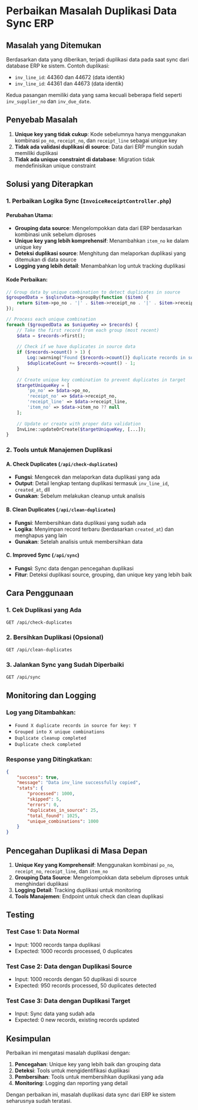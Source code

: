 # Perbaikan Masalah Duplikasi Data Sync ERP

## Masalah yang Ditemukan

Berdasarkan data yang diberikan, terjadi duplikasi data pada saat sync dari database ERP ke sistem. Contoh duplikasi:

- `inv_line_id`: 44360 dan 44672 (data identik)
- `inv_line_id`: 44361 dan 44673 (data identik)

Kedua pasangan memiliki data yang sama kecuali beberapa field seperti `inv_supplier_no` dan `inv_due_date`.

## Penyebab Masalah

1. **Unique key yang tidak cukup**: Kode sebelumnya hanya menggunakan kombinasi `po_no`, `receipt_no`, dan `receipt_line` sebagai unique key
2. **Tidak ada validasi duplikasi di source**: Data dari ERP mungkin sudah memiliki duplikasi
3. **Tidak ada unique constraint di database**: Migration tidak mendefinisikan unique constraint

## Solusi yang Diterapkan

### 1. Perbaikan Logika Sync (`InvoiceReceiptController.php`)

#### Perubahan Utama:
- **Grouping data source**: Mengelompokkan data dari ERP berdasarkan kombinasi unik sebelum diproses
- **Unique key yang lebih komprehensif**: Menambahkan `item_no` ke dalam unique key
- **Deteksi duplikasi source**: Menghitung dan melaporkan duplikasi yang ditemukan di data source
- **Logging yang lebih detail**: Menambahkan log untuk tracking duplikasi

#### Kode Perbaikan:
```php
// Group data by unique combination to detect duplicates in source
$groupedData = $sqlsrvData->groupBy(function ($item) {
    return $item->po_no . '|' . $item->receipt_no . '|' . $item->receipt_line . '|' . $item->item_no;
});

// Process each unique combination
foreach ($groupedData as $uniqueKey => $records) {
    // Take the first record from each group (most recent)
    $data = $records->first();
    
    // Check if we have duplicates in source data
    if ($records->count() > 1) {
        Log::warning("Found {$records->count()} duplicate records in source for key: {$uniqueKey}");
        $duplicateCount += $records->count() - 1;
    }
    
    // Create unique key combination to prevent duplicates in target
    $targetUniqueKey = [
        'po_no' => $data->po_no,
        'receipt_no' => $data->receipt_no,
        'receipt_line' => $data->receipt_line,
        'item_no' => $data->item_no ?? null
    ];
    
    // Update or create with proper data validation
    InvLine::updateOrCreate($targetUniqueKey, [...]);
}
```

### 2. Tools untuk Manajemen Duplikasi

#### A. Check Duplicates (`/api/check-duplicates`)
- **Fungsi**: Mengecek dan melaporkan data duplikasi yang ada
- **Output**: Detail lengkap tentang duplikasi termasuk `inv_line_id`, `created_at`, dll
- **Gunakan**: Sebelum melakukan cleanup untuk analisis

#### B. Clean Duplicates (`/api/clean-duplicates`)
- **Fungsi**: Membersihkan data duplikasi yang sudah ada
- **Logika**: Menyimpan record terbaru (berdasarkan `created_at`) dan menghapus yang lain
- **Gunakan**: Setelah analisis untuk membersihkan data

#### C. Improved Sync (`/api/sync`)
- **Fungsi**: Sync data dengan pencegahan duplikasi
- **Fitur**: Deteksi duplikasi source, grouping, dan unique key yang lebih baik

## Cara Penggunaan

### 1. Cek Duplikasi yang Ada
```bash
GET /api/check-duplicates
```

### 2. Bersihkan Duplikasi (Opsional)
```bash
GET /api/clean-duplicates
```

### 3. Jalankan Sync yang Sudah Diperbaiki
```bash
GET /api/sync
```

## Monitoring dan Logging

### Log yang Ditambahkan:
- `Found X duplicate records in source for key: Y`
- `Grouped into X unique combinations`
- `Duplicate cleanup completed`
- `Duplicate check completed`

### Response yang Ditingkatkan:
```json
{
    "success": true,
    "message": "Data inv_line successfully copied",
    "stats": {
        "processed": 1000,
        "skipped": 5,
        "errors": 0,
        "duplicates_in_source": 25,
        "total_found": 1025,
        "unique_combinations": 1000
    }
}
```

## Pencegahan Duplikasi di Masa Depan

1. **Unique Key yang Komprehensif**: Menggunakan kombinasi `po_no`, `receipt_no`, `receipt_line`, dan `item_no`
2. **Grouping Data Source**: Mengelompokkan data sebelum diproses untuk menghindari duplikasi
3. **Logging Detail**: Tracking duplikasi untuk monitoring
4. **Tools Manajemen**: Endpoint untuk check dan clean duplikasi

## Testing

### Test Case 1: Data Normal
- Input: 1000 records tanpa duplikasi
- Expected: 1000 records processed, 0 duplicates

### Test Case 2: Data dengan Duplikasi Source
- Input: 1000 records dengan 50 duplikasi di source
- Expected: 950 records processed, 50 duplicates detected

### Test Case 3: Data dengan Duplikasi Target
- Input: Sync data yang sudah ada
- Expected: 0 new records, existing records updated

## Kesimpulan

Perbaikan ini mengatasi masalah duplikasi dengan:
1. **Pencegahan**: Unique key yang lebih baik dan grouping data
2. **Deteksi**: Tools untuk mengidentifikasi duplikasi
3. **Pembersihan**: Tools untuk membersihkan duplikasi yang ada
4. **Monitoring**: Logging dan reporting yang detail

Dengan perbaikan ini, masalah duplikasi data sync dari ERP ke sistem seharusnya sudah teratasi.

